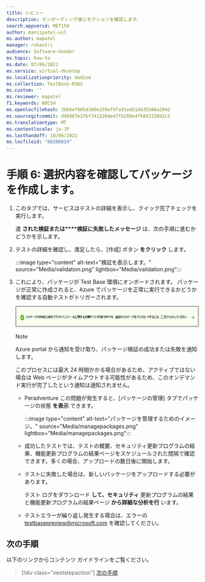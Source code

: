 ```yaml
---
title: レビュー
description: オンボーディング後にセクションを確認します。
search.appverid: MET150
author: mansipatel-usl
ms.author: mapatel
manager: rshastri
audience: Software-Vendor
ms.topic: how-to
ms.date: 07/06/2021
ms.service: virtual-desktop
ms.localizationpriority: medium
ms.collection: TestBase-M365
ms.custom: ''
ms.reviewer: mapatel
f1.keywords: NOCSH
ms.openlocfilehash: 3bb6ef605d360e259ef9fa91ed51da35506a2942
ms.sourcegitcommit: d4b867e37bf741528ded7fb289e4f6847228d2c5
ms.translationtype: MT
ms.contentlocale: ja-JP
ms.lasthandoff: 10/06/2021
ms.locfileid: "60208819"
---
```

# <a name="step-6-review-your-selections-to-create-your-package"></a>手順 6: 選択内容を確認してパッケージを作成します。

1. このタブでは、サービスはテストの詳細を表示し、クイック完了チェックを実行します。

    渡 **された検証または****検証に失敗したメッセージ** は、次の手順に進むかどうかを示します。

2. テストの詳細を確認し、満足したら、[作成] ボタン **をクリック** します。

    :::image type="content" alt-text="検証を表示します。" source="Media/validation.png" lightbox="Media/validation.png":::

3. これにより、パッケージが Test Base 環境にオンボードされます。 パッケージが正常に作成されると、Azure でパッケージを正常に実行できるかどうかを確認する自動テストがトリガーされます。

    ![成功した結果。](Media/successful.png)

    > [!NOTE]
    > Azure portal から通知を受け取り、パッケージ検証の成功または失敗を通知します。
    >
    > このプロセスには最大 24 時間かかる場合があるため、アクティブではない場合は Web ページがタイムアウトする可能性があるため、このオンデマンド実行が完了したという通知は通知されません。

    - Peradventure この問題が発生すると、[パッケージの管理] タブでパッケージの状態 **を表示** できます。

      :::image type="content" alt-text="パッケージを管理するためのイメージ。" source="Media/managepackages.png" lightbox="Media/managepackages.png":::

    - 成功したテストでは、テストの概要、セキュリティ更新プログラムの結果、機能更新プログラムの結果ページをスケジュールされた間隔で確認できます。多くの場合、アップロードの数日後に開始します。 
  
    - テストに失敗した場合は、新しいパッケージをアップロードする必要があります。 

      テスト ログをダウンロード **して、セキュリティ** 更新プログラムの結果と機能更新プログラムの結果ページ **から詳細な分析を行** います。

    - テストエラーが繰り返し発生する場合は、エラーの testbasepreview@microsoft.com を確認してください。

## <a name="next-steps"></a>次の手順

以下のリンクからコンテンツ ガイドラインをご覧ください。

> [!div class="nextstepaction"]
> [次の手順](contentguideline.md)
